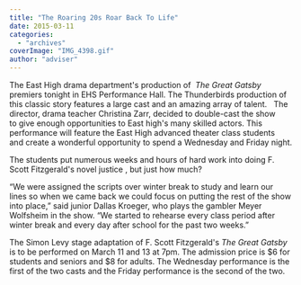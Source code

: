 ```yaml
---
title: "The Roaring 20s Roar Back To Life"
date: 2015-03-11
categories: 
  - "archives"
coverImage: "IMG_4398.gif"
author: "adviser"
---
```


The East High drama department's production of  _The Great Gatsby_ premiers tonight in EHS Performance Hall. The Thunderbirds production of this classic story features a large cast and an amazing array of talent.   The director, drama teacher Christina Zarr, decided to double-cast the show to give enough opportunities to East high's many skilled actors. This performance will feature the East High advanced theater class students and create a wonderful opportunity to spend a Wednesday and Friday night.

The students put numerous weeks and hours of hard work into doing F. Scott Fitzgerald's novel justice , but just how much?

“We were assigned the scripts over winter break to study and learn our lines so when we came back we could focus on putting the rest of the show into place,” said junior Dallas Kroeger, who plays the gambler Meyer Wolfsheim in the show. “We started to rehearse every class period after winter break and every day after school for the past two weeks.”

The Simon Levy stage adaptation of F. Scott Fitzgerald's _The Great Gatsby_ is to be performed on March 11 and 13 at 7pm. The admission price is $6 for students and seniors and $8 for adults. The Wednesday performance is the first of the two casts and the Friday performance is the second of the two.
